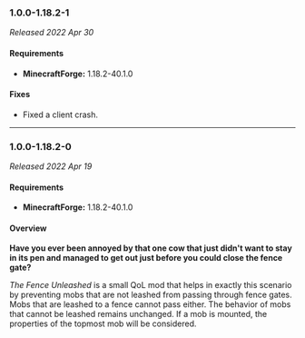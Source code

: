 ### 1.0.0-1.18.2-1

_Released 2022 Apr 30_

#### Requirements
- **MinecraftForge:** 1.18.2-40.1.0

#### Fixes

- Fixed a client crash.


---

### 1.0.0-1.18.2-0

_Released 2022 Apr 19_

#### Requirements
- **MinecraftForge:** 1.18.2-40.1.0

#### Overview

**Have you ever been annoyed by that one cow that just didn't want to stay in its pen and managed to get out just before
you could close the fence gate?**

_The Fence Unleashed_ is a small QoL mod that helps in exactly this scenario by preventing mobs that are not leashed
from passing through fence gates. Mobs that are leashed to a fence cannot pass either. The behavior of mobs that cannot
be leashed remains unchanged. If a mob is mounted, the properties of the topmost mob will be considered.